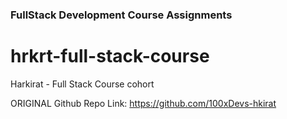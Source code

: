 ### FullStack Development Course Assignments 

# hrkrt-full-stack-course
Harkirat - Full Stack Course cohort

ORIGINAL Github Repo Link: https://github.com/100xDevs-hkirat
